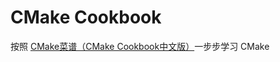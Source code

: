 # CMake Cookbook

按照 [CMake菜谱（CMake Cookbook中文版）](https://www.bookstack.cn/read/CMake-Cookbook/README.md)一步步学习 CMake
